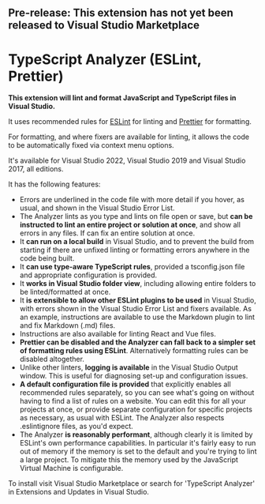 ## Pre-release: This extension has not yet been released to Visual Studio Marketplace

# TypeScript Analyzer (ESLint, Prettier)

**This extension will lint and format JavaScript and TypeScript files in Visual Studio.**  

It uses recommended rules for [ESLint](https://eslint.org/) for linting and [Prettier](https://prettier.io/) for formatting.  

For formatting, and where fixers are available for linting, it allows the code to be automatically fixed via context menu options.

It's available for Visual Studio 2022, Visual Studio 2019 and Visual Studio 2017, all editions.

It has the following features:

- Errors are underlined in the code file with more detail if you hover, as usual, and shown in the Visual Studio Error List.
- The Analyzer lints as you type and lints on file open or save, but **can be instructed to lint an entire project or solution at once**, and show all errors in any files.  If can fix an entire solution at once.
- It **can run on a local build** in Visual Studio, and to prevent the build from starting if there are unfixed linting or formatting errors anywhere in the code being built.
- It **can use type-aware TypeScript rules**, provided a tsconfig.json file and appropriate configuration is provided.
- It **works in Visual Studio folder view**, including allowing entire folders to be linted/formatted at once.
- It **is extensible to allow other ESLint plugins to be used** in Visual Studio, with errors shown in the Visual Studio Error List and fixers available.  As an example, instructions are available to use the Markdown plugin to lint and fix Markdown (.md) files.
- Instructions are also available for linting React and Vue files.
- **Prettier can be disabled and the Analyzer can fall back to a simpler set of formatting rules using ESLint**.  Alternatively formatting rules can be disabled altogether.
- Unlike other linters, **logging is available** in the Visual Studio Output window.  This is useful for diagnosing set-up and configuration issues.
- **A default configuration file is provided** that explicitly enables all recommended rules separately, so you can see what's going on without having to find a list of rules on a website.  You can edit this for all your projects at once, or provide separate configuration for specific projects as necessary, as usual with ESLint. The Analyzer also respects .eslintignore files, as you'd expect.
- The Analyzer **is reasonably performant**, although clearly it is limited by ESLint's own performance capabilities.  In particular it's fairly easy to run out of memory if the memory is set to the default and you're trying to lint a large project. To mitigate this the memory used by the JavaScript Virtual Machine is configurable.  

To install visit Visual Studio Marketplace or search for 'TypeScript Analyzer' in Extensions and Updates in Visual Studio.


